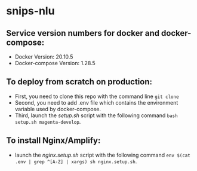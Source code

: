 # snips-nlu

## Service version numbers for docker and docker-compose:
- Docker Version: 20.10.5
- Docker-compose Version: 1.28.5

## To deploy from scratch on production:
- First, you need to clone this repo with the command line `git clone`
- Second, you need to add .env file which contains the environment variable used by docker-compose.
- Third, launch the _setup.sh_ script with the following command `bash setup.sh magenta-develop`.

## To install Nginx/Amplify:
- launch the _nginx.setup.sh_ script with the following command `env $(cat .env | grep ^[A-Z] | xargs) sh nginx.setup.sh`.